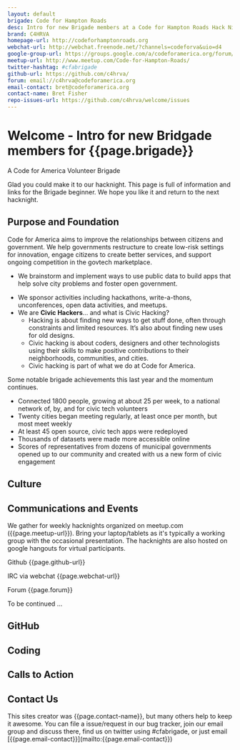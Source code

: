 ```yaml
---
layout: default
brigade: Code for Hampton Roads
desc: Intro for new Brigade members at a Code for Hampton Roads Hack Night
brand: C4HRVA
homepage-url: http://codeforhamptonroads.org
webchat-url: http://webchat.freenode.net/?channels=codeforva&uio=d4
google-group-url: https://groups.google.com/a/codeforamerica.org/forum/#!forum/c4hrva
meetup-url: http://www.meetup.com/Code-for-Hampton-Roads/
twitter-hashtag: #cfabrigade
github-url: https://github.com/c4hrva/
forum: email://c4hrva@codeforamerica.org
email-contact: bret@codeforamerica.org
contact-name: Bret Fisher
repo-issues-url: https://github.com/c4hrva/welcome/issues
---
```


# Welcome - Intro for new Bridgade members for {{page.brigade}}
A Code for America Volunteer Brigade

Glad you could make it to our hacknight. This page is full of information and links for the Brigade beginner. We hope you like it and return to the next hacknight.

## Purpose and Foundation

Code for America aims to improve the relationships between citizens and government. We help governments restructure to create low-risk settings for innovation, engage citizens to create better services, and support ongoing competition in the govtech marketplace.
 - We brainstorm and implement ways to use public data to build apps that help solve city problems and foster open government.
 * We sponsor activities including hackathons, write-a-thons, unconferences, open data activities, and meetups.
 * We are __Civic Hackers__... and what is Civic Hacking?
   * Hacking is about finding new ways to get stuff done, often through constraints and limited resources. It’s also about finding new uses for old designs.
   * Civic hacking is about coders, designers and other technologists using their skills to make positive contributions to their neighborhoods, communities, and cities.
   * Civic hacking is part of what we do at Code for America.

Some notable brigade achievements this last year and the momentum continues.
 * Connected 1800 people, growing at about 25 per week, to a national network of, by, and for civic tech volunteers
 * Twenty cities began meeting regularly, at least once per month, but most meet weekly
 * At least 45 open source, civic tech apps were redeployed
 * Thousands of datasets were made more accessible online
 * Scores of representatives from dozens of municipal governments opened up to our community and created with us a new form of civic engagement

## Culture

## Communications and Events
We gather for weekly hacknights organized on meetup.com ({{page.meetup-url}}). Bring your laptop/tablets as it's typically a working group with the occasional presentation.  The hacknights are also hosted on google hangouts for virtual participants.  

Github {{page.github-url}}

IRC via webchat  {{page.webchat-url}}

Forum  {{page.forum}}

To be continued ...

## GitHub

## Coding

## Calls to Action

<h2 id="contact">Contact Us</h2>
This sites creator was {{page.contact-name}}, but many others help to keep it awesome. You can file a issue/request in our bug tracker, join our email group and discuss there, find us on twitter using #cfabrigade, or just email [{{page.email-contact}}](mailto:{{page.email-contact}})
